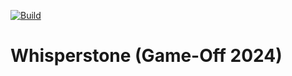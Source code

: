 [![Build](https://github.com/Pixel-Pilgrims/game-off-2024/actions/workflows/build.yml/badge.svg)](https://github.com/Pixel-Pilgrims/game-off-2024/actions/workflows/build.yml)

# Whisperstone (Game-Off 2024)
